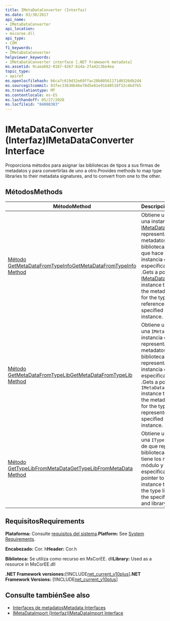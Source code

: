 ```yaml
---
title: IMetaDataConverter (Interfaz)
ms.date: 03/30/2017
api_name:
- IMetaDataConverter
api_location:
- mscoree.dll
api_type:
- COM
f1_keywords:
- IMetaDataConverter
helpviewer_keywords:
- IMetaDataConverter interface [.NET Framework metadata]
ms.assetid: 9caea662-0167-4267-b14a-2fa42c3be4ea
topic_type:
- apiref
ms.openlocfilehash: b6ca7c619d32e69ffac20b80561171d0320db2d4
ms.sourcegitcommit: 03fec33630b46e78d5e81e91b40518f32c4bd7b5
ms.translationtype: MT
ms.contentlocale: es-ES
ms.lasthandoff: 05/27/2020
ms.locfileid: "84008383"
---
```

# <a name="imetadataconverter-interface"></a><span data-ttu-id="cf205-102">IMetaDataConverter (Interfaz)</span><span class="sxs-lookup"><span data-stu-id="cf205-102">IMetaDataConverter Interface</span></span>
<span data-ttu-id="cf205-103">Proporciona métodos para asignar las bibliotecas de tipos a sus firmas de metadatos y para convertirlas de uno a otro.</span><span class="sxs-lookup"><span data-stu-id="cf205-103">Provides methods to map type libraries to their metadata signatures, and to convert from one to the other.</span></span>  
  
## <a name="methods"></a><span data-ttu-id="cf205-104">Métodos</span><span class="sxs-lookup"><span data-stu-id="cf205-104">Methods</span></span>  
  
|<span data-ttu-id="cf205-105">Método</span><span class="sxs-lookup"><span data-stu-id="cf205-105">Method</span></span>|<span data-ttu-id="cf205-106">Descripción</span><span class="sxs-lookup"><span data-stu-id="cf205-106">Description</span></span>|  
|------------|-----------------|  
|[<span data-ttu-id="cf205-107">Método GetMetaDataFromTypeInfo</span><span class="sxs-lookup"><span data-stu-id="cf205-107">GetMetaDataFromTypeInfo Method</span></span>](../../../../docs/framework/unmanaged-api/metadata/imetadataconverter-getmetadatafromtypeinfo-method.md)|<span data-ttu-id="cf205-108">Obtiene un puntero a una instancia de [IMetaDataImport](imetadataimport-interface.md) que representa la firma de metadatos para la biblioteca de tipos a la que hace referencia la instancia de especificada `ITypeInfo` .</span><span class="sxs-lookup"><span data-stu-id="cf205-108">Gets a pointer to an [IMetaDataImport](imetadataimport-interface.md) instance that represents the metadata signature for the type library referenced by the specified `ITypeInfo` instance.</span></span>|  
|[<span data-ttu-id="cf205-109">Método GetMetaDataFromTypeLib</span><span class="sxs-lookup"><span data-stu-id="cf205-109">GetMetaDataFromTypeLib Method</span></span>](imetadataconverter-getmetadatafromtypelib-method.md)|<span data-ttu-id="cf205-110">Obtiene un puntero a una `IMetaDataImport` instancia de que representa la firma de metadatos para la biblioteca de tipos representada por la instancia de especificada `ITypeLib` .</span><span class="sxs-lookup"><span data-stu-id="cf205-110">Gets a pointer to an `IMetaDataImport` instance that represents the metadata signature for the type library represented by the specified `ITypeLib` instance.</span></span>|  
|[<span data-ttu-id="cf205-111">Método GetTypeLibFromMetaData</span><span class="sxs-lookup"><span data-stu-id="cf205-111">GetTypeLibFromMetaData Method</span></span>](imetadataconverter-gettypelibfrommetadata-method.md)|<span data-ttu-id="cf205-112">Obtiene un puntero a una `ITypeLib` instancia de que representa la biblioteca de tipos que tiene los nombres de módulo y de biblioteca especificados.</span><span class="sxs-lookup"><span data-stu-id="cf205-112">Gets a pointer to an `ITypeLib` instance that represents the type library that has the specified module and library names.</span></span>|  
  
## <a name="requirements"></a><span data-ttu-id="cf205-113">Requisitos</span><span class="sxs-lookup"><span data-stu-id="cf205-113">Requirements</span></span>  
 <span data-ttu-id="cf205-114">**Plataforma:** Consulte [requisitos del sistema](../../get-started/system-requirements.md).</span><span class="sxs-lookup"><span data-stu-id="cf205-114">**Platform:** See [System Requirements](../../get-started/system-requirements.md).</span></span>  
  
 <span data-ttu-id="cf205-115">**Encabezado:** Cor. h</span><span class="sxs-lookup"><span data-stu-id="cf205-115">**Header:** Cor.h</span></span>  
  
 <span data-ttu-id="cf205-116">**Biblioteca:** Se utiliza como recurso en MsCorEE. dll</span><span class="sxs-lookup"><span data-stu-id="cf205-116">**Library:** Used as a resource in MsCorEE.dll</span></span>  
  
 <span data-ttu-id="cf205-117">**.NET Framework versiones:**[!INCLUDE[net_current_v10plus](../../../../includes/net-current-v10plus-md.md)]</span><span class="sxs-lookup"><span data-stu-id="cf205-117">**.NET Framework Versions:** [!INCLUDE[net_current_v10plus](../../../../includes/net-current-v10plus-md.md)]</span></span>  
  
## <a name="see-also"></a><span data-ttu-id="cf205-118">Consulte también</span><span class="sxs-lookup"><span data-stu-id="cf205-118">See also</span></span>

- [<span data-ttu-id="cf205-119">Interfaces de metadatos</span><span class="sxs-lookup"><span data-stu-id="cf205-119">Metadata Interfaces</span></span>](metadata-interfaces.md)
- [<span data-ttu-id="cf205-120">IMetaDataImport (Interfaz)</span><span class="sxs-lookup"><span data-stu-id="cf205-120">IMetaDataImport Interface</span></span>](imetadataimport-interface.md)
